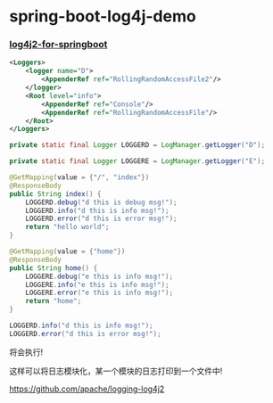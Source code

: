 # spring-boot-log4j-demo

### [log4j2-for-springboot](log4j2-for-springboot.md)

```xml
<Loggers>
    <logger name="D">
        <AppenderRef ref="RollingRandomAccessFile2"/>
    </logger>
    <Root level="info">
        <AppenderRef ref="Console"/>
        <AppenderRef ref="RollingRandomAccessFile"/>
    </Root>
</Loggers>
```

```java
private static final Logger LOGGERD = LogManager.getLogger("D");

private static final Logger LOGGERE = LogManager.getLogger("E");

@GetMapping(value = {"/", "index"})
@ResponseBody
public String index() {
    LOGGERD.debug("d this is debug msg!");
    LOGGERD.info("d this is info msg!");
    LOGGERD.error("d this is error msg!");
    return "hello world";
}

@GetMapping(value = {"home"})
@ResponseBody
public String home() {
    LOGGERE.debug("e this is info msg!");
    LOGGERE.info("e this is info msg!");
    LOGGERE.error("e this is info msg!");
    return "home";
}
```

```java
LOGGERD.info("d this is info msg!");
LOGGERD.error("d this is error msg!");
```

将会执行!

这样可以将日志模块化，某一个模块的日志打印到一个文件中!

https://github.com/apache/logging-log4j2

